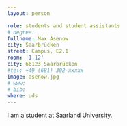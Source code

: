 ```yaml
---
layout: person

role: students and student assistants
# degree:
fullname: Max Asenow
city: Saarbrücken
street: Campus, E2.1
room: '1.12'
city: 66123 Saarbrücken
#tel: +49 (681) 302-xxxxx
image: asenow.jpg
# www:
# bib:
where: uds
---
```


I am a student at Saarland University.
